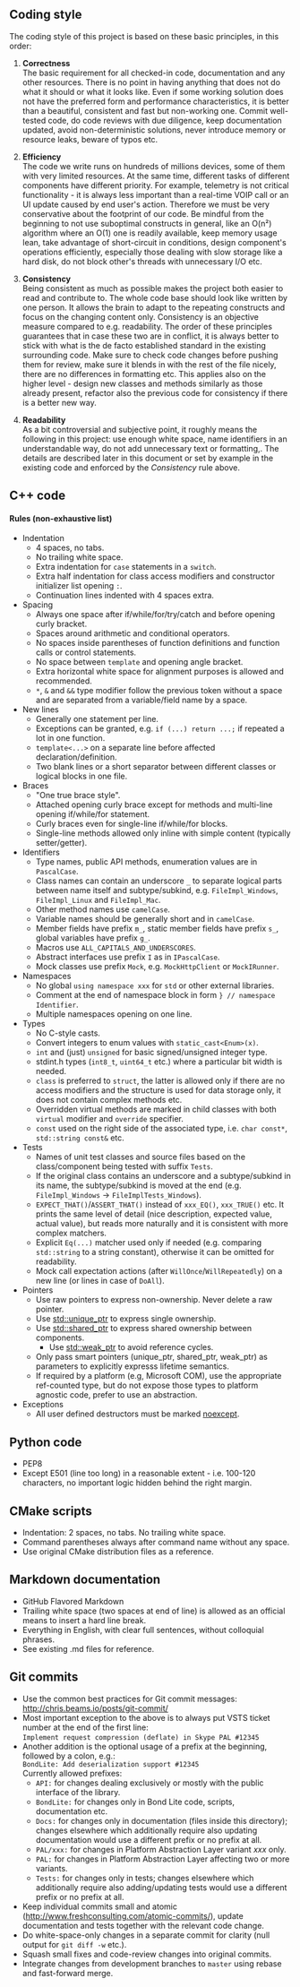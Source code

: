 Coding style
------------

The coding style of this project is based on these basic principles, in
this order:

1.  **Correctness**  
    The basic requirement for all checked-in code, documentation and any
    other resources. There is no point in having anything that does not
    do what it should or what it looks like. Even if some working
    solution does not have the preferred form and performance
    characteristics, it is better than a beautiful, consistent and fast
    but non-working one. Commit well-tested code, do code reviews with
    due diligence, keep documentation updated, avoid non-deterministic
    solutions, never introduce memory or resource leaks, beware of
    typos etc.

2.  **Efficiency**  
    The code we write runs on hundreds of millions devices, some of them
    with very limited resources. At the same time, different tasks of
    different components have different priority. For example, telemetry
    is not critical functionality - it is always less important than a
    real-time VOIP call or an UI update caused by end user's action.
    Therefore we must be very conservative about the footprint of
    our code. Be mindful from the beginning to not use suboptimal
    constructs in general, like an O(n²) algorithm where an O(1) one is
    readily available, keep memory usage lean, take advantage of
    short-circuit in conditions, design component's operations
    efficiently, especially those dealing with slow storage like a hard
    disk, do not block other's threads with unnecessary I/O etc.

3.  **Consistency**  
    Being consistent as much as possible makes the project both easier
    to read and contribute to. The whole code base should look like
    written by one person. It allows the brain to adapt to the repeating
    constructs and focus on the changing content only. Consistency is an
    objective measure compared to e.g. readability. The order of these
    principles guarantees that in case these two are in conflict, it is
    always better to stick with what is the de facto established
    standard in the existing surrounding code. Make sure to check code
    changes before pushing them for review, make sure it blends in with
    the rest of the file nicely, there are no differences in
    formatting etc. This applies also on the higher level - design new
    classes and methods similarly as those already present, refactor
    also the previous code for consistency if there is a better new way.

4.  **Readability**  
    As a bit controversial and subjective point, it roughly means the
    following in this project: use enough white space, name identifiers
    in an understandable way, do not add unnecessary text
    or formatting,. The details are described later in this document or
    set by example in the existing code and enforced by the
    *Consistency* rule above.

C++ code
--------

#### Rules (non-exhaustive list)

-   Indentation
    -   4 spaces, no tabs.
    -   No trailing white space.
    -   Extra indentation for `case` statements in a `switch`.
    -   Extra half indentation for class access modifiers and
        constructor initializer list opening `:`.
    -   Continuation lines indented with 4 spaces extra.
-   Spacing
    -   Always one space after if/while/for/try/catch and before opening
        curly bracket.
    -   Spaces around arithmetic and conditional operators.
    -   No spaces inside parentheses of function definitions and
        function calls or control statements.
    -   No space between `template` and opening angle bracket.
    -   Extra horizontal white space for alignment purposes is allowed
        and recommended.
    -   `*`, `&` and `&&` type modifier follow the previous token
        without a space and are separated from a variable/field name by
        a space.
-   New lines
    -   Generally one statement per line.
    -   Exceptions can be granted, e.g. `if (...) return ...;` if
        repeated a lot in one function.
    -   `template<...>` on a separate line before
        affected declaration/definition.
    -   Two blank lines or a short separator between different classes
        or logical blocks in one file.
-   Braces
    -   "One true brace style".
    -   Attached opening curly brace except for methods and multi-line
        opening if/while/for statement.
    -   Curly braces even for single-line if/while/for blocks.
    -   Single-line methods allowed only inline with simple content
        (typically setter/getter).
-   Identifiers
    -   Type names, public API methods, enumeration values are in
        `PascalCase`.
    -   Class names can contain an underscore `_` to separate logical
        parts between name itself and subtype/subkind, e.g.
        `FileImpl_Windows`, `FileImpl_Linux` and `FileImpl_Mac`.
    -   Other method names use `camelCase`.
    -   Variable names should be generally short and in `camelCase`.
    -   Member fields have prefix `m_`, static member fields have prefix
        `s_`, global variables have prefix `g_`.
    -   Macros use `ALL_CAPITALS_AND_UNDERSCORES`.
    -   Abstract interfaces use prefix `I` as in `IPascalCase`.
    -   Mock classes use prefix `Mock`, e.g. `MockHttpClient` or
        `MockIRunner`.
-   Namespaces
    -   No global `using namespace xxx` for `std` or other
        external libraries.
    -   Comment at the end of namespace block in form
        `} // namespace Identifier`.
    -   Multiple namespaces opening on one line.
-   Types
    -   No C-style casts.
    -   Convert integers to enum values with `static_cast<Enum>(x)`.
    -   `int` and (just) `unsigned` for basic signed/unsigned
        integer type.
    -   stdint.h types (`int8_t`, `uint64_t` etc.) where a particular
        bit width is needed.
    -   `class` is preferred to `struct`, the latter is allowed only if
        there are no access modifiers and the structure is used for data
        storage only, it does not contain complex methods etc.
    -   Overridden virtual methods are marked in child classes with both
        `virtual` modifier and `override` specifier.
    -   `const` used on the right side of the associated type, i.e.
        `char const*`, `std::string const&` etc.
-   Tests
    -   Names of unit test classes and source files based on the
        class/component being tested with suffix `Tests`.
    -   If the original class contains an underscore and a
        subtype/subkind in its name, the subtype/subkind is moved at the
        end (e.g. `FileImpl_Windows` → `FileImplTests_Windows`).
    -   `EXPECT_THAT()`/`ASSERT_THAT()` instead of `xxx_EQ()`,
        `xxx_TRUE()` etc. It prints the same level of detail (nice
        description, expected value, actual value), but reads more
        naturally and it is consistent with more complex matchers.
    -   Explicit `Eq(...)` matcher used only if needed (e.g. comparing
        `std::string` to a string constant), otherwise it can be omitted
        for readability.
    -   Mock call expectation actions (after
        `WillOnce`/`WillRepeatedly`) on a new line (or lines in case of
        `DoAll`).
 -   Pointers
     -   Use raw pointers to express non-ownership. Never delete a raw pointer.
     -   Use [std::unique_ptr<T>](https://en.cppreference.com/w/cpp/memory/unique_ptr)
         to express single ownership.
     -   Use [std::shared_ptr<T>](https://en.cppreference.com/w/cpp/memory/shared_ptr)
         to express shared ownership between components.
         -   Use [std::weak_ptr<T>](https://en.cppreference.com/w/cpp/memory/weak_ptr)
             to avoid reference cycles.
     -   Only pass smart pointers (unique_ptr, shared_ptr, weak_ptr) as parameters to
         explicitly expresss lifetime semantics.
     -   If required by a platform (e.g, Microsoft COM), use the appropriate
         ref-counted type, but do not expose those types to platform agnostic code, 
         prefer to use an abstraction.
 -   Exceptions
     -   All user defined destructors must be marked [noexcept](https://en.cppreference.com/w/cpp/language/destructor).

Python code
-----------

-   PEP8
-   Except E501 (line too long) in a reasonable extent - i.e. 100-120
    characters, no important logic hidden behind the right margin.

CMake scripts
-------------

-   Indentation: 2 spaces, no tabs. No trailing white space.
-   Command parentheses always after command name without any space.
-   Use original CMake distribution files as a reference.

Markdown documentation
----------------------

-   GitHub Flavored Markdown
-   Trailing white space (two spaces at end of line) is allowed as an
    official means to insert a hard line break.
-   Everything in English, with clear full sentences, without colloquial
    phrases.  
-   See existing .md files for reference.

Git commits
-----------

-   Use the common best practices for Git commit messages:
    <http://chris.beams.io/posts/git-commit/>
-   Most important exception to the above is to always put VSTS ticket
    number at the end of the first line:  
    `Implement request compression (deflate) in Skype PAL #12345`
-   Another addition is the optional usage of a prefix at the beginning,
    followed by a colon, e.g.:  
    `BondLite: Add deserialization support #12345`  
    Currently allowed prefixes:
    -   `API:` for changes dealing exclusively or mostly with the public
        interface of the library.
    -   `BondLite:` for changes only in Bond Lite code, scripts,
        documentation etc.
    -   `Docs:` for changes only in documentation (files inside this
        directory); changes elsewhere which additionally require also
        updating documentation would use a different prefix or no prefix
        at all.
    -   `PAL/xxx:` for changes in Platform Abstraction Layer variant
        *xxx* only.
    -   `PAL:` for changes in Platform Abstraction Layer affecting two
        or more variants.
    -   `Tests:` for changes only in tests; changes elsewhere which
        additionally require also adding/updating tests would use a
        different prefix or no prefix at all.
-   Keep individual commits small and atomic
    (<http://www.freshconsulting.com/atomic-commits/>), update
    documentation and tests together with the relevant code change.
-   Do white-space-only changes in a separate commit for clarity (null
    output for `git diff -w` etc.).
-   Squash small fixes and code-review changes into original commits.
-   Integrate changes from development branches to `master` using rebase
    and fast-forward merge.

